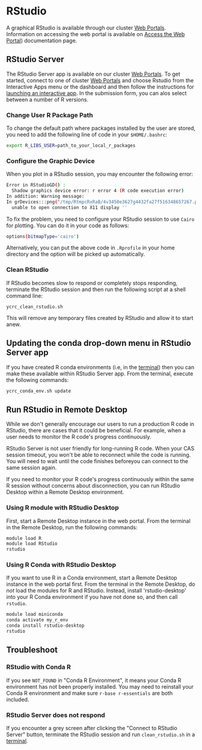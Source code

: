 # RStudio

A graphical RStudio is available through our cluster [Web Portals](/clusters-at-yale/access/ood).
Information on accessing the web portal is available on [Access the Web Portal](/clusters-at-yale/access/ood)) documentation page.

## RStudio Server

The RStudio Server app is available on our cluster [Web Portals](/clusters-at-yale/access/ood). 
To get started, connect to one of cluster [Web Portals](/clusters-at-yale/access/ood) and choose Rstudio from the Interactive Apps menu or the dashboard and then follow the instructions for [launching an interactive app](/clusters-at-yale/access/ood/#launch-an-interactive-app).
In the submission form, you can alos select between a number of R versions.

### Change User R Package Path
To change the default path where packages installed by the user are stored, you need to add the following line of code in your `$HOME/.bashrc`:

```bash
export R_LIBS_USER=path_to_your_local_r_packages
```

### Configure the Graphic Device
When you plot in a RStudio session, you may encounter the following error:

``` bash
Error in RStudioGD() : 
  Shadow graphics device error: r error 4 (R code execution error)
In addition: Warning message:
In grDevices:::png("/tmp/RtmpcRxRaB/4v3450e3627g4432fa27f516348657267.png",  :
  unable to open connection to X11 display ''
```

To fix the problem, you need to configure your RStudio session to use `Cairo` for plotting. 
You can do it in your code as follows: 

```bash
options(bitmapType='cairo')
```

Alternatively, you can put the above code in `.Rprofile` in your home directory and the option will be picked up automatically. 

### Clean RStudio

If RStudio becomes slow to respond or completely stops responding, terminate the RStudio session and then run the following script at a shell command line:

```
ycrc_clean_rstudio.sh
```

This will remove any temporary files created by RStudio and allow it to start anew.

## Updating the conda drop-down menu in RStudio Server app

If you have created R conda environments (i.e, in the [terminal](/clusters-at-yale/access/ood#terminal))
then you can make these available within RStudio Server app. From the terminal, execute the following commands:

``` bash
ycrc_conda_env.sh update
```


## Run RStudio in Remote Desktop

While we don't generally encourage our users to run a production R code in RStudio, there are cases that it could be beneficial. 
For example, when a user needs to monitor the R code's progress continuously.

RStudio Server is not user friendly for long-running R code.
When your CAS session timeout, you won't be able to reconnect
while the code is running.
You will need to wait until the code finishes beforeyou can connect to the same session again. 

If you need to monitor your R code's progress continuously within the same R session without concerns about disconnection, 
you can run RStudio Desktop within a Remote Desktop environment.

### Using R module with RStudio Desktop

First, start a Remote Desktop instance in the web portal. From the terminal in the Remote Desktop, run the following commands:

```bash
module load R
module load RStudio
rstudio
```

### Using R Conda with RStudio Desktop

If you want to use R in a Conda environment, start a Remote Desktop instance in the web portal first. 
From the terminal in the Remote Desktop, do *not* load the modules for R and RStudio. 
Instead, install 'rstudio-desktop' into your R Conda environment if you have not done so, 
and then call `rstudio`.  

```bash
module load miniconda
conda activate my_r_env
conda install rstudio-desktop
rstudio
```

## Troubleshoot

### RStudio with Conda R
If you see `NOT_FOUND` in "Conda R Environment", it means your Conda R environment has not been properly installed. You may need to reinstall your Conda R environment and make sure `r-base r-essentials` are both included.

### RStudio Server does not respond
If you encounter a grey screen after clicking the "Connect to RStudio Server" 
button, terminate the RStudio session and run `clean_rstudio.sh` in a [terminal](/clusters-at-yale/access/ood#terminal).

